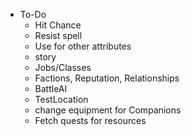 * To-Do
    * Hit Chance
    * Resist spell
    * Use for other attributes
    * story
    * Jobs/Classes
    * Factions, Reputation, Relationships
    * BattleAI
    * TestLocation
    * change equipment for Companions
    * Fetch quests for resources
